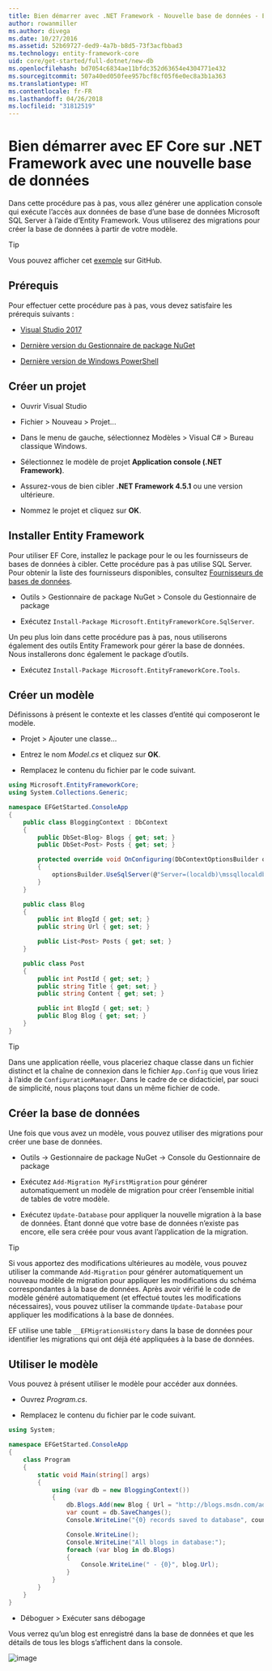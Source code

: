 ```yaml
---
title: Bien démarrer avec .NET Framework - Nouvelle base de données - EF Core
author: rowanmiller
ms.author: divega
ms.date: 10/27/2016
ms.assetid: 52b69727-ded9-4a7b-b8d5-73f3acfbbad3
ms.technology: entity-framework-core
uid: core/get-started/full-dotnet/new-db
ms.openlocfilehash: bd7054c6834ae11bfdc352d63654e4304771e432
ms.sourcegitcommit: 507a40ed050fee957bcf8cf05f6e0ec8a3b1a363
ms.translationtype: HT
ms.contentlocale: fr-FR
ms.lasthandoff: 04/26/2018
ms.locfileid: "31812519"
---
```

# <a name="getting-started-with-ef-core-on-net-framework-with-a-new-database"></a>Bien démarrer avec EF Core sur .NET Framework avec une nouvelle base de données

Dans cette procédure pas à pas, vous allez générer une application console qui exécute l’accès aux données de base d’une base de données Microsoft SQL Server à l’aide d’Entity Framework. Vous utiliserez des migrations pour créer la base de données à partir de votre modèle.

> [!TIP]  
> Vous pouvez afficher cet [exemple](https://github.com/aspnet/EntityFramework.Docs/tree/master/samples/core/GetStarted/FullNet/ConsoleApp.NewDb) sur GitHub.

## <a name="prerequisites"></a>Prérequis

Pour effectuer cette procédure pas à pas, vous devez satisfaire les prérequis suivants :

* [Visual Studio 2017](https://www.visualstudio.com/downloads/)

* [Dernière version du Gestionnaire de package NuGet](https://dist.nuget.org/index.html)

* [Dernière version de Windows PowerShell](https://docs.microsoft.com/powershell/scripting/setup/installing-windows-powershell)

## <a name="create-a-new-project"></a>Créer un projet

* Ouvrir Visual Studio

* Fichier > Nouveau > Projet...

* Dans le menu de gauche, sélectionnez Modèles > Visual C# > Bureau classique Windows.

* Sélectionnez le modèle de projet **Application console (.NET Framework)**.

* Assurez-vous de bien cibler **.NET Framework 4.5.1** ou une version ultérieure.

* Nommez le projet et cliquez sur **OK**.

## <a name="install-entity-framework"></a>Installer Entity Framework

Pour utiliser EF Core, installez le package pour le ou les fournisseurs de bases de données à cibler. Cette procédure pas à pas utilise SQL Server. Pour obtenir la liste des fournisseurs disponibles, consultez [Fournisseurs de bases de données](../../providers/index.md).

* Outils > Gestionnaire de package NuGet > Console du Gestionnaire de package

* Exécutez `Install-Package Microsoft.EntityFrameworkCore.SqlServer`.

Un peu plus loin dans cette procédure pas à pas, nous utiliserons également des outils Entity Framework pour gérer la base de données. Nous installerons donc également le package d’outils.

* Exécutez `Install-Package Microsoft.EntityFrameworkCore.Tools`.

## <a name="create-your-model"></a>Créer un modèle

Définissons à présent le contexte et les classes d’entité qui composeront le modèle.

* Projet > Ajouter une classe...

* Entrez le nom *Model.cs* et cliquez sur **OK**.

* Remplacez le contenu du fichier par le code suivant.

<!-- [!code-csharp[Main](samples/core/GetStarted/FullNet/ConsoleApp.NewDb/Model.cs)] -->
``` csharp
using Microsoft.EntityFrameworkCore;
using System.Collections.Generic;

namespace EFGetStarted.ConsoleApp
{
    public class BloggingContext : DbContext
    {
        public DbSet<Blog> Blogs { get; set; }
        public DbSet<Post> Posts { get; set; }

        protected override void OnConfiguring(DbContextOptionsBuilder optionsBuilder)
        {
            optionsBuilder.UseSqlServer(@"Server=(localdb)\mssqllocaldb;Database=EFGetStarted.ConsoleApp.NewDb;Trusted_Connection=True;");
        }
    }

    public class Blog
    {
        public int BlogId { get; set; }
        public string Url { get; set; }

        public List<Post> Posts { get; set; }
    }

    public class Post
    {
        public int PostId { get; set; }
        public string Title { get; set; }
        public string Content { get; set; }

        public int BlogId { get; set; }
        public Blog Blog { get; set; }
    }
}
```

> [!TIP]  
> Dans une application réelle, vous placeriez chaque classe dans un fichier distinct et la chaîne de connexion dans le fichier `App.Config` que vous liriez à l’aide de `ConfigurationManager`. Dans le cadre de ce didacticiel, par souci de simplicité, nous plaçons tout dans un même fichier de code.

## <a name="create-your-database"></a>Créer la base de données

Une fois que vous avez un modèle, vous pouvez utiliser des migrations pour créer une base de données.

* Outils -> Gestionnaire de package NuGet -> Console du Gestionnaire de package

* Exécutez `Add-Migration MyFirstMigration` pour générer automatiquement un modèle de migration pour créer l’ensemble initial de tables de votre modèle.

* Exécutez `Update-Database` pour appliquer la nouvelle migration à la base de données. Étant donné que votre base de données n’existe pas encore, elle sera créée pour vous avant l’application de la migration.

> [!TIP]  
> Si vous apportez des modifications ultérieures au modèle, vous pouvez utiliser la commande `Add-Migration` pour générer automatiquement un nouveau modèle de migration pour appliquer les modifications du schéma correspondantes à la base de données. Après avoir vérifié le code de modèle généré automatiquement (et effectué toutes les modifications nécessaires), vous pouvez utiliser la commande `Update-Database` pour appliquer les modifications à la base de données.
>
>EF utilise une table `__EFMigrationsHistory` dans la base de données pour identifier les migrations qui ont déjà été appliquées à la base de données.

## <a name="use-your-model"></a>Utiliser le modèle

Vous pouvez à présent utiliser le modèle pour accéder aux données.

* Ouvrez *Program.cs*.

* Remplacez le contenu du fichier par le code suivant.

<!-- [!code-csharp[Main](samples/core/GetStarted/FullNet/ConsoleApp.NewDb/Program.cs)] -->
``` csharp
using System;

namespace EFGetStarted.ConsoleApp
{
    class Program
    {
        static void Main(string[] args)
        {
            using (var db = new BloggingContext())
            {
                db.Blogs.Add(new Blog { Url = "http://blogs.msdn.com/adonet" });
                var count = db.SaveChanges();
                Console.WriteLine("{0} records saved to database", count);

                Console.WriteLine();
                Console.WriteLine("All blogs in database:");
                foreach (var blog in db.Blogs)
                {
                    Console.WriteLine(" - {0}", blog.Url);
                }
            }
        }
    }
}
```

* Déboguer > Exécuter sans débogage

Vous verrez qu’un blog est enregistré dans la base de données et que les détails de tous les blogs s’affichent dans la console.

![image](_static/output-new-db.png)
